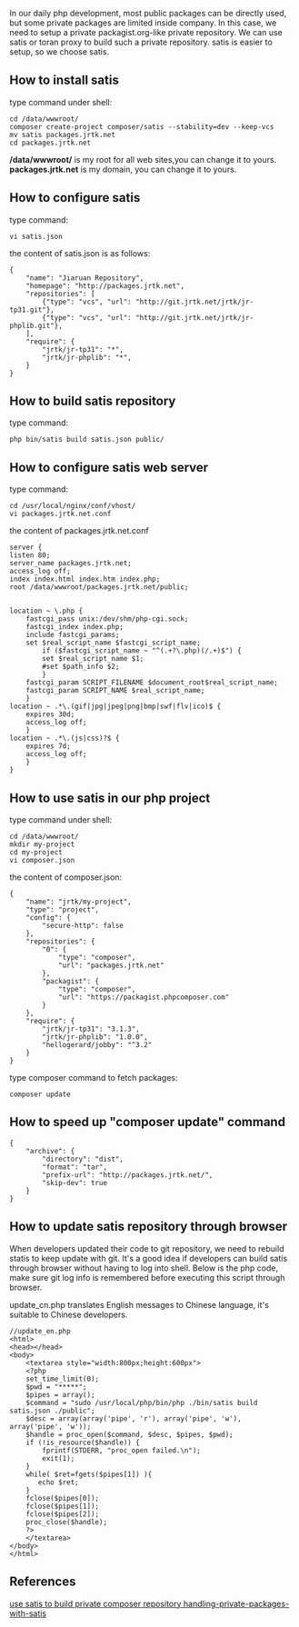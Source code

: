 In our daily php development, most public packages can be directly used, but some private packages are limited inside company. In this case, we need to setup a private packagist.org-like private repository. We can use satis or toran proxy to build such a private repository. satis is easier to setup, so we choose satis.

## How to install satis

type command under shell:

```
cd /data/wwwroot/
composer create-project composer/satis --stability=dev --keep-vcs
mv satis packages.jrtk.net
cd packages.jrtk.net
```

**/data/wwwroot/** is my root for all web sites,you can change it to yours.
**packages.jrtk.net** is my domain, you can change it to yours.

## How to configure satis

type command:
```
vi satis.json
```

the content of satis.json is as follows:
```
{
    "name": "Jiaruan Repository",
    "homepage": "http://packages.jrtk.net",
    "repositories": [
        {"type": "vcs", "url": "http://git.jrtk.net/jrtk/jr-tp31.git"},
        {"type": "vcs", "url": "http://git.jrtk.net/jrtk/jr-phplib.git"},
    ],
    "require": {
        "jrtk/jr-tp31": "*",
        "jrtk/jr-phplib": "*",
    }
}
```


## How to build satis repository

type command:
```
php bin/satis build satis.json public/
```


## How to configure satis web server

type command:
```
cd /usr/local/nginx/conf/vhost/
vi packages.jrtk.net.conf
```

the content of packages.jrtk.net.conf
```
server {
listen 80;
server_name packages.jrtk.net;
access_log off;
index index.html index.htm index.php;
root /data/wwwroot/packages.jrtk.net/public;


location ~ \.php {
    fastcgi_pass unix:/dev/shm/php-cgi.sock;
    fastcgi_index index.php;
    include fastcgi_params;
    set $real_script_name $fastcgi_script_name;
        if ($fastcgi_script_name ~ "^(.+?\.php)(/.+)$") {
        set $real_script_name $1;
        #set $path_info $2;
        }
    fastcgi_param SCRIPT_FILENAME $document_root$real_script_name;
    fastcgi_param SCRIPT_NAME $real_script_name;
    }
location ~ .*\.(gif|jpg|jpeg|png|bmp|swf|flv|ico)$ {
    expires 30d;
    access_log off;
    }
location ~ .*\.(js|css)?$ {
    expires 7d;
    access_log off;
    }
}

```


## How to use satis in our php project

type command under shell:

```
cd /data/wwwroot/
mkdir my-project
cd my-project
vi composer.json
```

the content of composer.json:
```
{
    "name": "jrtk/my-project",
    "type": "project",
    "config": {
        "secure-http": false
    },
    "repositories": {
        "0": {
            "type": "composer",
            "url": "packages.jrtk.net"
        },
        "packagist": {
            "type": "composer",
            "url": "https://packagist.phpcomposer.com"
        }
    },
    "require": {
        "jrtk/jr-tp31": "3.1.3",
        "jrtk/jr-phplib": "1.0.0",
        "hellogerard/jobby": "^3.2"
    }
}

```

type composer command to fetch packages:

```
composer update
```


## How to speed up "composer update" command

```
{
    "archive": {
        "directory": "dist",
        "format": "tar",
        "prefix-url": "http://packages.jrtk.net/",
        "skip-dev": true
    }
}
```


## How to update satis repository through browser
When developers updated their code to git repository, we need to rebuild statis to keep update with git.
It's a good idea if developers can build satis through browser without having to log into shell.
Below is the php code, make sure git log info is remembered before executing this script through browser.

update_cn.php translates English messages to Chinese language, it's suitable to Chinese developers.
```
//update_en.php
<html>
<head></head>
<body>
	<textarea style="width:800px;height:600px">
	<?php
	set_time_limit(0);
	$pwd = "*****";
	$pipes = array();
	$command = "sudo /usr/local/php/bin/php ./bin/satis build satis.json ./public";
	$desc = array(array('pipe', 'r'), array('pipe', 'w'), array('pipe', 'w'));
	$handle = proc_open($command, $desc, $pipes, $pwd);
	if (!is_resource($handle)) {
		fprintf(STDERR, "proc_open failed.\n");
		exit(1);
	}
	while( $ret=fgets($pipes[1]) ){
	   echo $ret;
	}
	fclose($pipes[0]);
	fclose($pipes[1]);
	fclose($pipes[2]);
	proc_close($handle);
	?>
	</textarea>
</body>
</html>
```


## References
[use satis to build private composer repository ](http://www.cnblogs.com/maxincai/p/5308284.html)
[handling-private-packages-with-satis](http://docs.phpcomposer.com/articles/handling-private-packages-with-satis.html)

